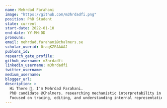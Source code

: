 ```yaml
---
name: Mehrdad Farahani
image: "https://github.com/m3hrdadfi.png"
position: PhD Student
state: current
start-date: 2022-01-10
end-date: YY-MM-DD
pronouns: 
email: mehrdad.farahani@chalmers.se
scholar_userid: 0raqKZEAAAAJ
publons_id:
research_gate_profile:
github_username: m3hrdadfi
linkedin_username: m3hrdadfi
twitter_username: 
medium_username: 
blogger_url: 
description: >
  Hi There 👋, I'm Mehrdad Farahani.
  PhD candidate @Chalmers, researching mechanistic interpretability in LLMs. 
  Focused on tracing, editing, and understanding internal representations and causal pathways in LLMs.
---
```

